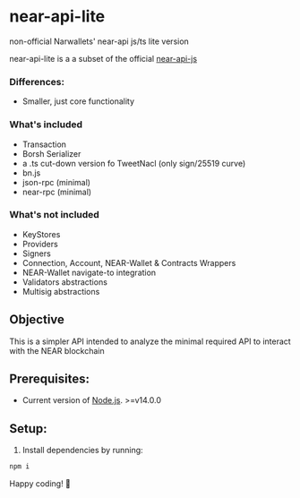 # near-api-lite
non-official Narwallets' near-api js/ts lite version

near-api-lite is a a subset of the official [near-api-js](https://www.npmjs.com/package/near-api-js)

### Differences:

* Smaller, just core functionality

### What's included

* Transaction
* Borsh Serializer
* a .ts cut-down version fo TweetNacl (only sign/25519 curve)
* bn.js
* json-rpc (minimal)
* near-rpc (minimal)

### What's not included

* KeyStores
* Providers
* Signers
* Connection, Account, NEAR-Wallet & Contracts Wrappers
* NEAR-Wallet navigate-to integration
* Validators abstractions
* Multisig abstractions

## Objective

This is a simpler API intended to analyze the minimal required API to interact with the NEAR blockchain

## Prerequisites:

- Current version of [Node.js](https://nodejs.org/). >=v14.0.0

## Setup:

1) Install dependencies by running:
```bash
npm i
```

Happy coding! 🚀 
